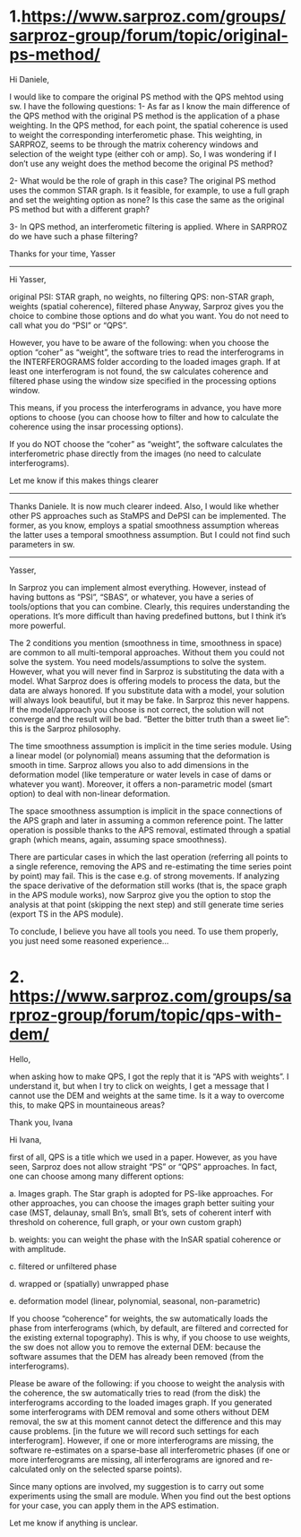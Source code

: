# 1.https://www.sarproz.com/groups/sarproz-group/forum/topic/original-ps-method/

Hi Daniele,

I would like to compare the original PS method with the QPS mehtod using sw. I have the following questions:
1- As far as I know the main difference of the QPS method with the original PS method is the application of a phase weighting. In the QPS method, for each point, the spatial coherence is used to weight the corresponding interferometic phase. This weighting, in SARPROZ, seems to be through the matrix coherency windows and selection of the weight type (either coh or amp). So, I was wondering if I don’t use any weight does the method become the original PS method?

2- What would be the role of graph in this case? The original PS method uses the common STAR graph. Is it feasible, for example, to use a full graph and set the weighting option as none? Is this case the same as the original PS method but with a different graph?

3- In QPS method, an interferometic filtering is applied. Where in SARPROZ do we have such a phase filtering?

Thanks for your time,
Yasser

--------------

Hi Yasser,

original PSI: STAR graph, no weights, no filtering
QPS: non-STAR graph, weights (spatial coherence), filtered phase
Anyway, Sarproz gives you the choice to combine those options and do what you want. You do not need to call what you do “PSI” or “QPS”.

However, you have to be aware of the following: when you choose the option “coher” as “weight”, the software tries to read the interferograms in the INTERFEROGRAMS folder according to the loaded images graph. If at least one interferogram is not found, the sw calculates coherence and filtered phase using the window size specified in the processing options window.

This means, if you process the interferograms in advance, you have more options to choose (you can choose how to filter and how to calculate the coherence using the insar processing options).

If you do NOT choose the “coher” as “weight”, the software calculates the interferometric phase directly from the images (no need to calculate interferograms).

Let me know if this makes things clearer

-----------------

Thanks Daniele. It is now much clearer indeed. Also, I would like whether other PS approaches such as StaMPS and DePSI can be implemented. The former, as you know, employs a spatial smoothness assumption whereas the latter uses a temporal smoothness assumption. But I could not find such parameters in sw.


-----------------

Yasser,

In Sarproz you can implement almost everything. However, instead of having buttons as “PSI”, “SBAS”, or whatever, you have a series of tools/options that you can combine. Clearly, this requires understanding the operations. It’s more difficult than having predefined buttons, but I think it’s more powerful.

The 2 conditions you mention (smoothness in time, smoothness in space) are common to all multi-temporal approaches. Without them you could not solve the system. You need models/assumptions to solve the system. However, what you will never find in Sarproz is substituting the data with a model. What Sarproz does is offering models to process the data, but the data are always honored.
If you substitute data with a model, your solution will always look beautiful, but it may be fake. In Sarproz this never happens. If the model/approach you choose is not correct, the solution will not converge and the result will be bad. “Better the bitter truth than a sweet lie”: this is the Sarproz philosophy.

The time smoothness assumption is implicit in the time series module. Using a linear model (or polynomial) means assuming that the deformation is smooth in time. Sarproz allows you also to add dimensions in the deformation model (like temperature or water levels in case of dams or whatever you want). Moreover, it offers a non-parametric model (smart option) to deal with non-linear deformation.

The space smoothness assumption is implicit in the space connections of the APS graph and later in assuming a common reference point. The latter operation is possible thanks to the APS removal, estimated through a spatial graph (which means, again, assuming space smoothness).

There are particular cases in which the last operation (referring all points to a single reference, removing the APS and re-estimating the time series point by point) may fail. This is the case e.g. of strong movements. If analyzing the space derivative of the deformation still works (that is, the space graph in the APS module works), now Sarproz give you the option to stop the analysis at that point (skipping the next step) and still generate time series (export TS in the APS module).

To conclude, I believe you have all tools you need. To use them properly, you just need some reasoned experience…


# 2. https://www.sarproz.com/groups/sarproz-group/forum/topic/qps-with-dem/

Hello,

when asking how to make QPS, I got the reply that it is “APS with weights”. I understand it, but when I try to click on weights, I get a message that I cannot use the DEM and weights at the same time. Is it a way to overcome this, to make QPS in mountaineous areas?

Thank you, Ivana




Hi Ivana,

first of all, QPS is a title which we used in a paper. However, as you have seen, Sarproz does not allow straight “PS” or “QPS” approaches. In fact, one can choose among many different options:

a. Images graph. The Star graph is adopted for PS-like approaches. For other approaches, you can choose the images graph better suiting your case (MST, delaunay, small Bn’s, small Bt’s, sets of coherent interf with threshold on coherence, full graph, or your own custom graph)

b. weights: you can weight the phase with the InSAR spatial coherence or with amplitude.

c. filtered or unfiltered phase

d. wrapped or (spatially) unwrapped phase

e. deformation model (linear, polynomial, seasonal, non-parametric)

If you choose “coherence” for weights, the sw automatically loads the phase from interferograms (which, by default, are filtered and corrected for the existing external topography). This is why, if you choose to use weights, the sw does not allow you to remove the external DEM: because the software assumes that the DEM has already been removed (from the interferograms).

Please be aware of the following: if you choose to weight the analysis with the coherence, the sw automatically tries to read (from the disk) the interferograms according to the loaded images graph. If you generated some interferograms with DEM removal and some others without DEM removal, the sw at this moment cannot detect the difference and this may cause problems. [in the future we will record such settings for each interferogram]. However, if one or more interferograms are missing, the software re-estimates on a sparse-base all interferometric phases (if one or more interferograms are missing, all interferograms are ignored and re-calculated only on the selected sparse points).

Since many options are involved, my suggestion is to carry out some experiments using the small are module. When you find out the best options for your case, you can apply them in the APS estimation.

Let me know if anything is unclear.

